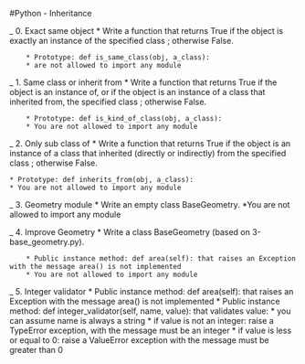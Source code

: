 #Python - Inheritance


_ 0. Exact same object
    * Write a function that returns True if the object is exactly an instance of the specified class ; otherwise False.

        * Prototype: def is_same_class(obj, a_class):
        * are not allowed to import any module

_ 1. Same class or inherit from
    * Write a function that returns True if the object is an instance of, or if the object is an instance of a class that inherited from, the specified class ; otherwise False.

        * Prototype: def is_kind_of_class(obj, a_class):
        * You are not allowed to import any module

_ 2. Only sub class of
    * Write a function that returns True if the object is an instance of a class that inherited (directly or indirectly) from the specified class ; otherwise False.

    * Prototype: def inherits_from(obj, a_class):
    * You are not allowed to import any module
_ 3. Geometry module
    * Write an empty class BaseGeometry.
        *You are not allowed to import any module

_ 4. Improve Geometry
    * Write a class BaseGeometry (based on 3-base_geometry.py).

        * Public instance method: def area(self): that raises an Exception with the message area() is not implemented
        * You are not allowed to import any module

_ 5. Integer validator
    * Public instance method: def area(self): that raises an Exception with the message area() is not implemented
    * Public instance method: def integer_validator(self, name, value): that validates value:
        * you can assume name is always a string
        * if value is not an integer: raise a TypeError exception, with the message <name> must be an integer
        * if value is less or equal to 0: raise a ValueError exception with the message <name> must be greater than 0
